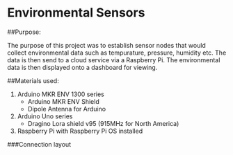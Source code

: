 # Environmental Sensors

##Purpose: 

The purpose of this project was to establish sensor nodes that would collect environmental data such as tempurature, pressure, humidity etc.  The data is then send to a cloud service via a Raspberry Pi.  The environmental data is then displayed onto a dashboard for viewing.

##Materials used: 
1. Arduino MKR ENV 1300 series
	- Arduino MKR ENV Shield 
	- Dipole Antenna for Arduino
2. Arduino Uno series
	- Dragino Lora shield v95 (915MHz for North America) 
3. Raspberry Pi with Raspberry Pi OS installed

###Connection layout 



